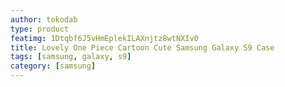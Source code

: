 ```yaml
---
author: tokodab
type: product
featimg: 1Dtqbf6J5vHmEplekILAXnjtz8wtNXIv0
title: Lovely One Piece Cartoon Cute Samsung Galaxy S9 Case
tags: [samsung, galaxy, s9]
category: [samsung]
---
```

